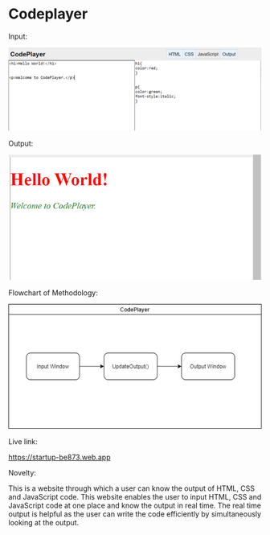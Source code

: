 # Codeplayer

Input:

![](input.PNG)

Output:

![](output.PNG)

Flowchart of Methodology:

![](flowchart.png)

Live link:

https://startup-be873.web.app

Novelty:

This is a website through which a user can know the output of HTML, CSS and JavaScript code. This website enables the user to input HTML, CSS and JavaScript code at one place and know the output in real time. The real time output is helpful as the user can write the code efficiently by simultaneously looking at the output.

